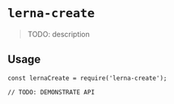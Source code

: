# `lerna-create`

> TODO: description

## Usage

```
const lernaCreate = require('lerna-create');

// TODO: DEMONSTRATE API
```
